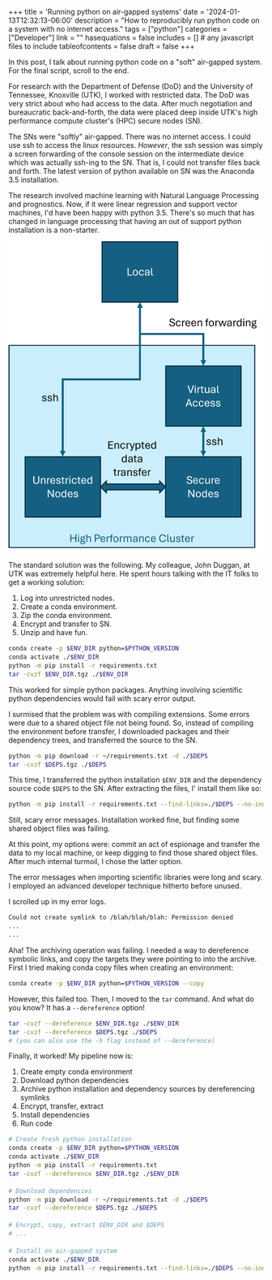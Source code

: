 +++
title = 'Running python on air-gapped systems'
date = '2024-01-13T12:32:13-06:00'
description = "How to reproducibly run python code on a system with no internet access."
tags = ["python"]
categories = ["Developer"]
link = ""
hasequations = false
includes = []       # any javascript files to include
tableofcontents = false
draft = false
+++

In this post, I talk about running python code on a "soft" air-gapped system. For the final script, scroll to the end.

For research with the Department of Defense (DoD) and the University of Tennessee, Knoxville  (UTK), I worked with restricted data. The DoD was very strict about who had access to the data. After much negotiation and bureaucratic back-and-forth, the data were placed deep inside UTK's high performance compute cluster's (HPC) secure nodes (SN). 

The SNs were "softly" air-gapped. There was no internet access. I could use ssh to access the linux resources. *However*, the ssh session was simply a screen forwarding of the console session on the intermediate device which was actually ssh-ing to the SN. That is, I could not transfer files back and forth. The latest version of python available on SN was the Anaconda 3.5 installation.

The research involved machine learning with Natural Language Processing and prognostics. Now, if it were linear regression and support vector machines, I'd have been happy with python 3.5. There's so much that has changed in language processing that having an out of support python installation is a non-starter.

![](schematic.png)

The standard solution was the following. My colleague, John Duggan, at UTK was extremely helpful here. He spent hours talking with the IT folks to get a working solution:
1. Log into unrestricted nodes.
2. Create a conda environment.
3. Zip the conda environment.
4. Encrypt and transfer to SN.
5. Unzip and have fun.

```bash
conda create -p $ENV_DIR python=$PYTHON_VERSION
conda activate ./$ENV_DIR
python -m pip install -r requirements.txt
tar -cvzf $ENV_DIR.tgz ./$ENV_DIR
```

This worked for simple python packages. Anything involving scientific python dependencies would fail with scary error output.

I surmised that the problem was with compiling extensions. Some errors were due to a shared object file not being found. So, instead of compiling the environment before transfer, I downloaded packages and their dependency trees, and transferred the source to the SN.

```bash
python -m pip download -r ~/requirements.txt -d ./$DEPS
tar -cvzf $DEPS.tgz ./$DEPS
```

This time, I transferred the python installation `$ENV_DIR` and the dependency source code `$DEPS` to the SN.  After extracting the files, I' install them like so:

```bash
python -m pip install -r requirements.txt --find-links=./$DEPS --no-index

```

Still, scary error messages. Installation worked fine, but finding some shared object files was failing.

At this point, my options were: commit an act of espionage and transfer the data to my local machine, or keep digging to find those shared object files. After much internal turmoil, I chose the latter option.

The error messages when importing scientific libraries were long and scary. I employed an advanced developer technique hitherto before unused.

I scrolled up in my error logs.

```bash
Could not create symlink to /blah/blah/blah: Permission denied
...
...
```

Aha! The archiving operation was failing. I needed a way to dereference symbolic links, and copy the targets they were pointing to into the archive. First I tried making conda copy files when creating an environment:

```bash
conda create -p $ENV_DIR python=$PYTHON_VERSION --copy

```

However, this failed too. Then, I moved to the `tar` command. And what do you know? It has a `--dereference` option!

```bash
tar -cvzf --dereference $ENV_DIR.tgz ./$ENV_DIR
tar -cvzf --dereference $DEPS.tgz ./$DEPS
# (you can also use the -h flag instead of --dereference)
```

Finally, it worked! My pipeline now is:

1. Create empty conda environment
2. Download python dependencies
3. Archive python installation and dependency sources by dereferencing symlinks
4. Encrypt, transfer, extract
5. Install dependencies
6. Run code

```bash
# Create fresh python installation
conda create -p $ENV_DIR python=$PYTHON_VERSION
conda activate ./$ENV_DIR
python -m pip install -r requirements.txt
tar -cvzf --dereference $ENV_DIR.tgz ./$ENV_DIR

# Download dependencies
python -m pip download -r ~/requirements.txt -d ./$DEPS
tar -cvzf --dereference $DEPS.tgz ./$DEPS

# Encrypt, copy, extract $ENV_DIR and $DEPS
# ...

# Install on air-gapped system
conda activate ./$ENV_DIR
python -m pip install -r requirements.txt --find-links=./$DEPS --no-index
```
